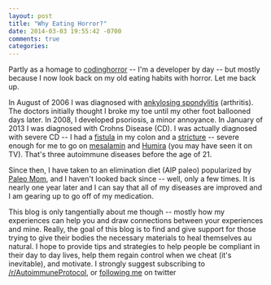```yaml
---
layout: post
title: "Why Eating Horror?"
date: 2014-03-03 19:55:42 -0700
comments: true
categories: 
---
```


Partly as a homage to [codinghorror](http://blog.codinghorror.com) -- I'm a developer by day -- but mostly because I now look back on my old eating habits with horror. Let me back up.

In August of 2006 I was diagnosed with [ankylosing spondylitis](http://en.wikipedia.org/wiki/Ankylosing_spondylitis) (arthritis). The doctors initially thought I broke my toe until my other foot ballooned days later. In 2008, I developed psoriosis, a minor annoyance. In January of 2013 I was diagnosed with Crohns Disease (CD). I was actually diagnosed with severe CD -- I had a [fistula](http://en.wikipedia.org/wiki/Fistula) in my colon and a [stricture](http://www.crohnsforum.com/wiki/Stricture) -- severe enough for me to go on [mesalamin](http://en.wikipedia.org/wiki/Mesalazine) and [Humira](http://en.wikipedia.org/wiki/Humira) (you may have seen it on TV). That's three autoimmune diseases before the age of 21.

Since then, I have taken to an elimination diet (AIP paleo) popularized by [Paleo Mom](http://www.thepaleomom.com/), and I haven't looked back since -- well, only a few times. It is nearly one year later and I can say that all of my diseases are improved and I am gearing up to go off of my medication.

This blog is only tangentially about me though -- mostly how my experiences can help you and draw connections between your experiences and mine. Really, the goal of this blog is to find and give support for those trying to give their bodies the necessary materials to heal themselves au natural. I hope to provide tips and strategies to help people be compliant in their day to day lives, help them regain control when we cheat (it's inevitable), and motivate. I strongly suggest subscribing to [/r/AutoimmuneProtocol](http://www.reddit.com/r/AutoImmuneProtocol/), or [following me](https://twitter.com/EatingHorror) on twitter 

